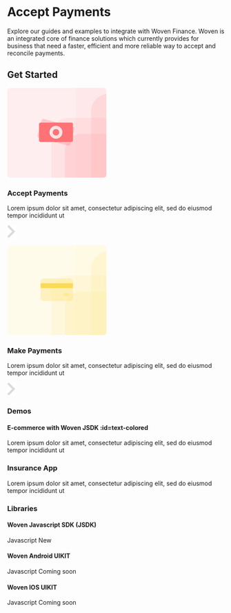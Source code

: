 # Accept Payments 

Explore our guides and examples to integrate with Woven Finance. Woven is an integrated core of finance solutions which currently provides for business that need a faster, efficient and more reliable way to accept and reconcile payments.

## Get Started

<div class="card">
<div class="row">
<div class="col-auto">
      
![docs Logo](/assets/img/accept.svg)
</div>
<div class="col text-middle">

### Accept Payments 
Lorem ipsum dolor sit amet, consectetur adipiscing elit, sed do eiusmod tempor incididunt ut
</div>
<div class="col-auto">

![docs Logo](/assets/img/right.svg)
</div>
</div>
</div>


<div class="card">
<div class="row">
<div class="col-auto">

![docs Logo](/assets/img/make.svg)
</div>
<div class="col text-middle">

### Make Payments 
Lorem ipsum dolor sit amet, consectetur adipiscing elit, sed do eiusmod tempor incididunt ut
</div>
<div class="col-auto">

![docs Logo](/assets/img/right.svg)</div>
</div>
</div>

<div class="row m-0 mt-4">
<div class="col">

### Demos
#### E-commerce with Woven JSDK :id=text-colored 
Lorem ipsum dolor sit amet, consectetur adipiscing elit, sed do eiusmod tempor incididunt ut
    
### Insurance App
Lorem ipsum dolor sit amet, consectetur adipiscing elit, sed do eiusmod tempor incididunt ut
</div>
<div class="col pl-4">

### Libraries
#### Woven Javascript SDK (JSDK) 
Javascript <badge-primary>New</badge-primary>
#### Woven Android UIKIT
Javascript <badge>Coming soon</badge> 

#### Woven IOS UIKIT
Javascript <badge>Coming soon</badge>
</div>
</div>
